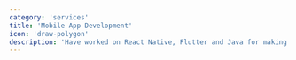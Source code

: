 ```yaml
---
category: 'services'
title: 'Mobile App Development'
icon: 'draw-polygon'
description: 'Have worked on React Native, Flutter and Java for making mobile apps. Worked with startups for development of their mobile apps.'
---
```

